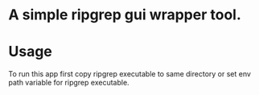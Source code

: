 # A simple ripgrep gui wrapper tool.

# Usage

To run this app first copy ripgrep executable to same directory or set env path variable for ripgrep executable.
